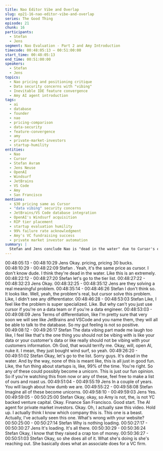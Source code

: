 ```yaml
---
title: Nao Editor Vibe and Overlap
slug: ep21-16-nao-editor-vibe-and-overlap
series: The Good Thing
episode: 21
chunk: 16
participants:
  - Stefan
  - Jens
segment: Nao Evaluation - Part 2 and Amy Introduction
timecode: 00:48:05:13 – 00:51:00:00
start_time: 00:48:05:13
end_time: 00:51:00:00
speakers:
  - Stefan
  - Jens
topics:
  - Nao pricing and positioning critique
  - Data security concerns with "vibing"
  - Inevitable IDE feature convergence
  - Amy AI agent introduction
tags:
  - ai
  - database
  - founder
  - nao
  - pricing-comparison
  - data-security
  - feature-convergence
  - amy
  - private-market-investors
  - startup-humility
entities:
  - Nao
  - Cursor
  - Stefan Avram
  - Jens Neuse
  - OpenAI
  - Windsurf
  - JetBrains
  - VS Code
  - Amy
  - San Francisco
mentions:
  - $30 pricing same as Cursor
  - "data vibing" security concerns
  - JetBrains/VS Code database integration
  - OpenAI's Windsurf acquisition
  - RIP tier placement
  - startup evaluation humility
  - 99% failure rate acknowledgment
  - Amy's VC fundraising success
  - private market investor automation
summary: |
  Stefan and Jens conclude Nao is "dead in the water" due to Cursor's equivalent capabilities at the same $30 price point. Stefan mocks the "data vibing" terminology as inappropriate for sensitive customer data. They predict major IDEs will soon offer database integration, making Nao's differentiation temporary. After placing Nao in RIP tier, they transition to Amy with humility about their predictions, acknowledging 99% startup failure rates and inviting founders to "roast" their evaluations in future years.
---
```


00:48:05:13 - 00:48:10:29
Jens
Okay. pricing, pricing 30 bucks.
00:48:10:29 - 00:48:22:09
Stefan
. Yeah, it's the same price as cursor. I don't know dude. I think they're dead in the water. Like
this is an extremely.
00:48:22:12 - 00:48:27:20
Stefan
let's go to the tier list.
00:48:27:22 - 00:48:32:23
Jens
Okay.
00:48:32:25 - 00:48:35:12
Jens
are they solving a real meaningful problem.
00:48:35:14 - 00:48:46:26
Stefan
I don't think so. It looks like. Well, yeah, the problem's real, but cursor solve this problem. Like, I
didn't see any differentiator.
00:48:46:28 - 00:48:53:03
Stefan
Like, I feel like the problem is super specialized. Like. But why can't you just use cursor if you're
on a data team or if you're a data engineer.
00:48:53:03 - 00:49:08:09
Jens
Terms of differentiation, like I'm pretty sure that very soon we will see like JetBrains and
VSCode and you name them, they will all be able to talk to the database. So my gut feeling is
not so positive.
00:49:08:12 - 00:49:26:17
Stefan
The data vibing part made me laugh too like, I feel like that's the one thing you should not be
vibing with is like your data or your customer's data or like really should not be vibing with your
customers information. Oh God, that would terrify me. Okay, will, open AI, nuke it. I mean, they
just bought wind surf, so yeah.
00:49:26:20 - 00:49:51:02
Stefan
Okay, let's go to the list. Sorry guys. It's dead in the water. And by the way, none of this is meant
like, this is all just in good fun. Like, the fun thing about startups is, like, 99% of the time. You're
right. So any of these could possibly become a unicorn. This is just our fun opinion. So if you're
watching this from now or any of these, feel free to make a list of ours and roast us.
00:49:51:04 - 00:49:55:19
Jens
In a couple of years. You will laugh about how dumb we are.
00:49:55:22 - 00:49:58:08
Stefan
Imagine all of these become unicorns.
00:49:58:10 - 00:49:59:03
Jens
Yes.
00:49:59:05 - 00:50:25:00
Stefan
Okay, okay, so Amy is not, the, is not YC backed venture capital. Okay. Finance San Francisco.
Good start. The AI agent for private market investors. Okay. Oh, I actually saw this video. Hold
up. I actually think I know which company this is. This one is a beast. Actually, I've actually seen
this one. What's wrong with your website?
00:50:25:00 - 00:50:27:14
Stefan
Why is nothing loading.
00:50:27:17 - 00:50:30:27
Jens
It's loading. It's all there.
00:50:30:29 - 00:50:36:24
Stefan
Okay, I know that they raised a crap ton of money.
00:50:36:27 - 00:50:51:03
Stefan
Okay, so she does all of it. What she's doing is she's reaching out. She basically does what an
associate does for a VC firm.